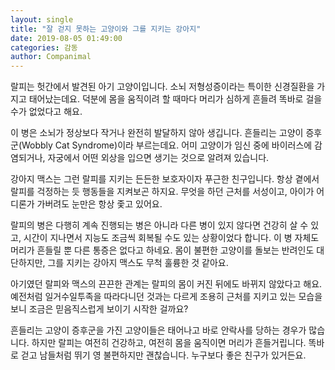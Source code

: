 ```yaml
---
layout: single
title: "잘 걷지 못하는 고양이와 그를 지키는 강아지"
date: 2019-08-05 01:49:00
categories: 감동
author: Companimal
---
```


랄피는 헛간에서 발견된 아기 고양이입니다. 소뇌 저형성증이라는 특이한 신경질환을 가지고 태어났는데요. 덕분에 몸을 움직이려 할 때마다 머리가 심하게 흔들려 똑바로 걸을 수가 없었다고 해요.

이 병은 소뇌가 정상보다 작거나 완전히 발달하지 않아 생깁니다. 흔들리는 고양이 증후군(Wobbly Cat Syndrome)이라 부르는데요. 어미 고양이가 임신 중에 바이러스에 감염되거나, 자궁에서 어떤 외상을 입으면 생기는 것으로 알려져 있습니다.

강아지 맥스는 그런 랄피를 지키는 든든한 보호자이자 푸근한 친구입니다. 항상 곁에서 랄피를 걱정하는 듯 행동들을 지켜보곤 하지요. 무엇을 하던 근처를 서성이고, 아이가 어디론가 가버려도 눈만은 항상 좇고 있어요.

랄피의 병은 다행히 계속 진행되는 병은 아니라 다른 병이 있지 않다면 건강히 살 수 있고, 시간이 지나면서 지능도 조금씩 회복될 수도 있는 상황이었다 합니다. 이 병 자체도 머리가 흔들릴 뿐 다른 통증은 없다고 하네요. 몸이 불편한 고양이를 돌보는 반려인도 대단하지만, 그를 지키는 강아지 맥스도 무척 훌륭한 것 같아요.

아기였던 랄피와 맥스의 끈끈한 관계는 랄피의 몸이 커진 뒤에도 바뀌지 않았다고 해요. 예전처럼 일거수일투족을 따라다니던 것과는 다르게 조용히 근처를 지키고 있는 모습을 보니 조금은 믿음직스럽게 보이기 시작한 걸까요?

흔들리는 고양이 증후군을 가진 고양이들은 태어나고 바로 안락사를 당하는 경우가 많습니다. 하지만 랄피는 여전히 건강하고, 여전히 몸을 움직이면 머리가 흔들거립니다. 똑바로 걷고 남들처럼 뛰기 영 불편하지만 괜찮습니다. 누구보다 좋은 친구가 있거든요.
